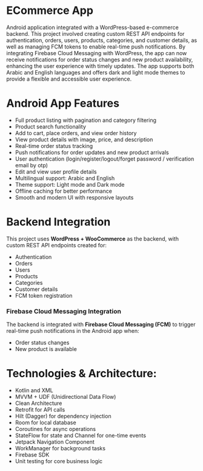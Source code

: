 # ECommerce App
Android application integrated with a WordPress-based e-commerce backend.
This project involved creating custom REST API endpoints for authentication, orders, users, products, categories, and customer details, as well as managing FCM tokens to enable real-time push notifications.
By integrating Firebase Cloud Messaging with WordPress, the app can now receive notifications for order status changes and new product availability, enhancing the user experience with timely updates.
The app supports both Arabic and English languages and offers dark and light mode themes to provide a flexible and accessible user experience.
# Android App Features
- Full product listing with pagination and category filtering
- Product search functionality
- Add to cart, place orders, and view order history
- View product details with image, price, and description
- Real-time order status tracking
- Push notifications for order updates and new product arrivals
- User authentication (login/register/logout/forget password / verification email by otp)
- Edit and view user profile details
- Multilingual support: Arabic and English
- Theme support: Light mode and Dark mode
- Offline caching for better performance
- Smooth and modern UI with responsive layouts
# Backend Integration
This project uses **WordPress + WooCommerce** as the backend, with custom REST API endpoints created for:
- Authentication
- Orders
- Users
- Products
- Categories
- Customer details
- FCM token registration

### Firebase Cloud Messaging Integration
The backend is integrated with **Firebase Cloud Messaging (FCM)** to trigger real-time push notifications in the Android app when:
- Order status changes
- New product is available

#  Technologies & Architecture:
- Kotlin and XML
- MVVM + UDF (Unidirectional Data Flow)
- Clean Architecture
- Retrofit for API calls
- Hilt (Dagger) for dependency injection
- Room for local database
- Coroutines for async operations
- StateFlow for state and Channel for one-time events
- Jetpack Navigation Component
- WorkManager for background tasks
- Firebase SDK
- Unit testing for core business logic
